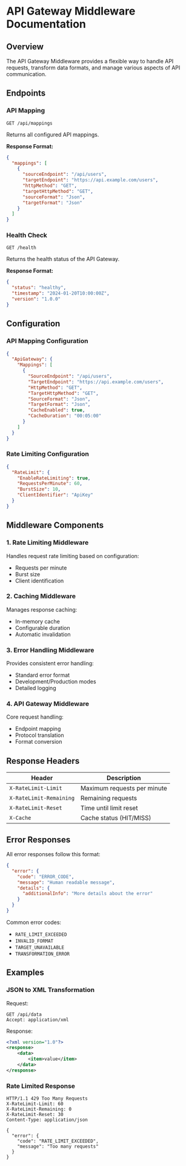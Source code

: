 # API Gateway Middleware Documentation

## Overview

The API Gateway Middleware provides a flexible way to handle API requests, transform data formats, and manage various aspects of API communication.

## Endpoints

### API Mapping

```http
GET /api/mappings
```

Returns all configured API mappings.

**Response Format:**
```json
{
  "mappings": [
    {
      "sourceEndpoint": "/api/users",
      "targetEndpoint": "https://api.example.com/users",
      "httpMethod": "GET",
      "targetHttpMethod": "GET",
      "sourceFormat": "Json",
      "targetFormat": "Json"
    }
  ]
}
```

### Health Check

```http
GET /health
```

Returns the health status of the API Gateway.

**Response Format:**
```json
{
  "status": "healthy",
  "timestamp": "2024-01-20T10:00:00Z",
  "version": "1.0.0"
}
```

## Configuration

### API Mapping Configuration

```json
{
  "ApiGateway": {
    "Mappings": [
      {
        "SourceEndpoint": "/api/users",
        "TargetEndpoint": "https://api.example.com/users",
        "HttpMethod": "GET",
        "TargetHttpMethod": "GET",
        "SourceFormat": "Json",
        "TargetFormat": "Json",
        "CacheEnabled": true,
        "CacheDuration": "00:05:00"
      }
    ]
  }
}
```

### Rate Limiting Configuration

```json
{
  "RateLimit": {
    "EnableRateLimiting": true,
    "RequestsPerMinute": 60,
    "BurstSize": 10,
    "ClientIdentifier": "ApiKey"
  }
}
```

## Middleware Components

### 1. Rate Limiting Middleware

Handles request rate limiting based on configuration:
- Requests per minute
- Burst size
- Client identification

### 2. Caching Middleware

Manages response caching:
- In-memory cache
- Configurable duration
- Automatic invalidation

### 3. Error Handling Middleware

Provides consistent error handling:
- Standard error format
- Development/Production modes
- Detailed logging

### 4. API Gateway Middleware

Core request handling:
- Endpoint mapping
- Protocol translation
- Format conversion

## Response Headers

| Header | Description |
|--------|-------------|
| `X-RateLimit-Limit` | Maximum requests per minute |
| `X-RateLimit-Remaining` | Remaining requests |
| `X-RateLimit-Reset` | Time until limit reset |
| `X-Cache` | Cache status (HIT/MISS) |

## Error Responses

All error responses follow this format:

```json
{
  "error": {
    "code": "ERROR_CODE",
    "message": "Human readable message",
    "details": {
      "additionalInfo": "More details about the error"
    }
  }
}
```

Common error codes:
- `RATE_LIMIT_EXCEEDED`
- `INVALID_FORMAT`
- `TARGET_UNAVAILABLE`
- `TRANSFORMATION_ERROR`

## Examples

### JSON to XML Transformation

Request:
```http
GET /api/data
Accept: application/xml
```

Response:
```xml
<?xml version="1.0"?>
<response>
    <data>
        <item>value</item>
    </data>
</response>
```

### Rate Limited Response

```http
HTTP/1.1 429 Too Many Requests
X-RateLimit-Limit: 60
X-RateLimit-Remaining: 0
X-RateLimit-Reset: 30
Content-Type: application/json

{
  "error": {
    "code": "RATE_LIMIT_EXCEEDED",
    "message": "Too many requests"
  }
}
```

